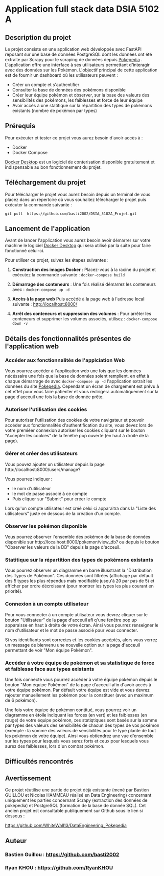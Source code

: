 # Application full stack data DSIA 5102 A

## Description du projet

Le projet consiste en une application web développée avec FastAPI reposant sur une base de données PostgreSQL dont les données 
ont été extraite par Scrapy pour le scraping de données depuis [Pokepedia](https://www.pokepedia.fr/) . 
L'application offre une interface à ses utilisateurs permettant d'interagir avec des données sur les Pokémon. 
L'objectif principal de cette application est de fournir un dashboard où les utilisateurs peuvent :

- Créer un compte et s'authentifier
- Consulter la base de données des pokémons disponible
- Créer leur équipe pokémon et observer, sur la base des valeurs des sensibilités des pokémons, les faiblesses et force de leur équipe
- Avoir accés à une statitique sur la répartition des types de pokémons existants (nombre de pokémon par types)

## Prérequis
Pour exécuter et tester ce projet vous aurez besoin d'avoir accès à :
- Docker
- Docker Compose

[Docker Desktop](https://www.docker.com/products/docker-desktop/) est un logiciel de conterisation disponible gratuitement et indispensable au bon fonctionnement du projet.

## Téléchargement du projet

Pour télécharger le projet vous aurez besoin depuis un terminal de vous placez dans un répertoire où vous souhaitez télécharger le projet puis exécuter 
la commande suivante :
```
git pull  https://github.com/basti2002/DSIA_5102A_Projet.git
```

## Lancement de l'application

Avant de lancer l'application vous aurez besoin avoir démarrer sur votre machine le logiciel
[Docker Desktop](https://www.docker.com/products/docker-desktop/) qui sera utilisé par la suite pour faire fonctionné celui-ci.

Pour utiliser ce projet, suivez les étapes suivantes :

1. **Construction des images Docker** :
   Placez-vous à la racine du projet et exécutez la commande suivante :
   ```docker-compose build```

2. **Démarrage des conteneurs** :
   Une fois réalisé démarrez les conteneurs avec :
   ```docker-compose up -d```

3. **Accès à la page web**
   Puis accédé à la page web à l'adresse local suivante :
   [http://localhost:8000/](http://localhost:8000/)

4. **Arrêt des conteneurs et suppression des volumes** :
   Pour arrêter les conteneurs et supprimer les volumes associés, utilisez :
   ```docker-compose down -v```



## Détails des fonctionnalités présentes de l'application web

### Accéder aux fonctionnalités de l'applciation Web

Vous pourrez accéder à l'application web une fois que les données nécéssaire une fois que la base de données soient remplient.
en effet à chaque démarrage de avec ```docker-compose up -d``` l'application extrait les données du site [Pokepedia](https://www.pokepedia.fr/). Cependant
un écran de chargement est prévu à cet effet pour vous faire patienter et vous redirigera automatiquement sur la page d'acceuil une fois la base de donnée prête. 

### Autoriser l'utilisation des cookies 

Pour autoriser l'utilisation des cookies de votre navigateur et pouvoir accéder aux fonctionnalités d'authentification du site, vous devez lors de votre premièer connexion
autoriser les cookies cliquant sur le bouton "Accepter les cookies" de la fenêtre pop ouverte (en haut à droite de la page).

### Gérer et créer des utilisateurs

Vous pouvez ajouter un utilisateur depuis la page http://localhost:8000/users/manage?

Vous pourrez indiquer :

- le nom d'utilisateur
- le mot de passe associé à ce compte
- Puis cliquer sur "Submit" pour créer le compte

Lors qu'un compte utilisateur est créé celui ci apparaitra dans la "Liste des utilisateurs" juste en dessous de la création d'un compte.

### Observer les pokémon disponible

Vous pourrez observer l'ensemble des pokémon de la base de données disponible sur http://localhost:8000/pokemon/view_db? ou depuis le bouton
"Observer les valeurs de la DB" depuis la page d'acceuil.

### Statitique sur la répartition des types de pokémons existants

Vous pourrez observer un diagramme en barre illusstrant la "Distribution des Types de Pokémon". Ces données
sont filtrées (affichage par défault des 5 types les plus répendus mais modifiable jusqu'à 20 par pas de 5) et afficher
par ordre décroissant (pour montrer les types les plus courant en priorité).

### Connexion à un compte utilisateur

Pour vous connecter à un compte utilisateur vous devrez cliquer sur le bouton "Utilisateur" de la page d'acceuil afi q'une fenêtre pop up apparaisse en haut
à droite de votre écran. Ainsi vous pourrez renseigner le nom d'utilisateur et le mot de passe associé pour vous connecter.

Si vos identifiants sont correctes et les cookies accéptés, alors vous verrez un message de bienvenu une nouvelle option sur 
la page d'acceuil permettant de voir "Mon équipe Pokémon". 

### Accéder à votre équipe de pokémon et sa statistique de force et faiblesse face aux types existants

Une fois connecté vous pourrez accéder à votre équipe pokémon depuis le bouton "Mon équipe Pokémon" de la page d'acceuil afin d'avoir accés à votre équipe pokémon. 
Par défault votre équipe est vide et vous devrez rajouter manuellement les pokémon pour la constituer (avec un maximum de 6 pokémon).  

Une fois votre équipe de pokémon contitué, vous pourrez voir un diagramme en étoile indiquant les forces (en vert) et les faiblesses (en rouge) de votre équipe pokémon,
ces statiqtiques sont basés sur la somme par types des valeurs des sensibilités de chacun des types de vos pokémon (exemple : la somme des valeurs de sensibilités 
pour le type plante de tout les pokémon de votre équipe). Ainsi vous obtiendrez une vue d'ensemble sur les types pour lesquels
vous serez forts et ceux pour lesquels vous aurez des faiblesses, lors d'un combat pokémon. 


## Difficultés rencontrés


## Avertissement

Ce projet réutilise une partie de projet déjà existante (mené par Bastien GUILLOU et Nicolas HAMMEAU réalisé en Data Engineering) 
concernant uniquement les parties concernant Scrapy (extraction des données de poképedia) et PostgreSQL (formation de la base de donnée SQL). 
Cet ancien projet est consultable publiquement sur Github sous le lien si dessous :

https://github.com/WhiteWall13/DataEngineering_Pokepedia


## Auteur

### Bastien Guillou : https://github.com/basti2002
### Ryan KHOU : https://github.com/RyanKHOU